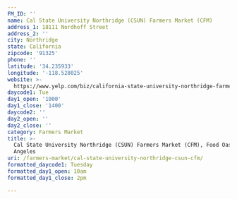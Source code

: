 ```yaml
---
FM_ID: ''
name: Cal State University Northridge (CSUN) Farmers Market (CFM)
address_1: 18111 Nordhoff Street
address_2: ''
city: Northridge
state: California
zipcode: '91325'
phone: ''
latitude: '34.235933'
longitude: '-118.528025'
website: >-
  https://www.yelp.com/biz/california-state-university-northridge-farmers-market-northridge
daycode1: Tue
day1_open: '1000'
day1_close: '1400'
daycode2: ''
day2_open: ''
day2_close: ''
category: Farmers Market
title: >-
  Cal State University Northridge (CSUN) Farmers Market (CFM), Food Oasis Los
  Angeles
uri: /farmers-market/cal-state-university-northridge-csun-cfm/
formatted_daycode1: Tuesday
formatted_day1_open: 10am
formatted_day1_close: 2pm

---
```

